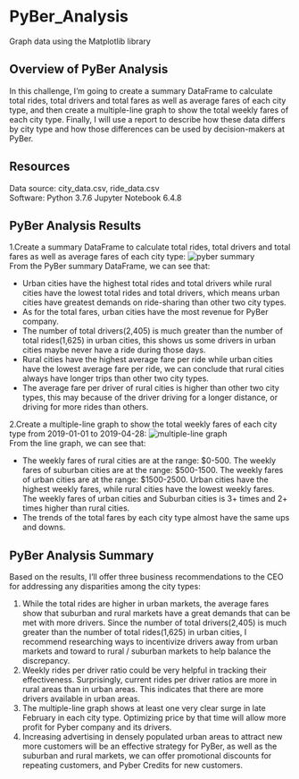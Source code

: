 # PyBer_Analysis
Graph data using the Matplotlib library
## Overview of PyBer Analysis
In this challenge, I’m going to create a summary DataFrame to calculate total rides, total drivers and total fares as well as average fares of each city type, and then create a multiple-line graph to show the total weekly fares of each city type. Finally, I will use a report to describe how these data differs by city type and how those differences can be used by decision-makers at PyBer.
## Resources
Data source: city_data.csv, ride_data.csv<br/>
Software: Python 3.7.6   Jupyter Notebook 6.4.8
## PyBer Analysis Results
1.Create a summary DataFrame to calculate total rides, total drivers and total fares as well as average fares of each city type:
![pyber summary](https://user-images.githubusercontent.com/107179765/178158831-73fd33e9-1492-452e-ac64-7a7b03f5e085.png)<br/>
From the PyBer summary DataFrame, we can see that:
- Urban cities have the highest total rides and total drivers while rural cities have the lowest total rides and total drivers, which means urban cities have greatest demands on ride-sharing than other two city types. 
- As for the total fares, urban cities have the most revenue for PyBer company.
- The number of total drivers(2,405) is much greater than the number of total rides(1,625) in urban cities, this shows us some drivers in urban cities maybe never have a ride during those days.
- Rural cities have the highest average fare per ride while urban cities have the lowest average fare per ride, we can conclude that rural cities always have longer trips than other two city types. 
- The average fare per driver of rural cities is higher than other two city types, this may because of the driver driving for a longer distance, or driving for more rides than others.<br/>

2.Create a multiple-line graph to show the total weekly fares of each city type from 2019-01-01 to 2019-04-28:
![multiple-line graph](https://user-images.githubusercontent.com/107179765/178158842-99c9efd6-a0d2-41c6-8d30-db07bdd8e4f9.png)<br/>
From the line graph, we can see that:
- The weekly fares of rural cities are at the range: $0-500. The weekly fares of suburban cities are at the range: $500-1500. The weekly fares of urban cities are at the range: $1500-2500. Urban cities have the highest weekly fares, while rural cities have the lowest weekly fares. The weekly fares of urban cities and Suburban cities is 3+ times and 2+ times higher than rural cities.
- The trends of the total fares by each city type almost have the same ups and downs.
## PyBer Analysis Summary
Based on the results, I’ll offer three business recommendations to the CEO for addressing any disparities among the city types:
1. While the total rides are higher in urban markets, the average fares show that suburban and rural markets have a great demands that can be met with more drivers. Since the number of total drivers(2,405) is much greater than the number of total rides(1,625) in urban cities, I recommend researching ways to incentivize drivers away from urban markets and toward to rural / suburban markets to help balance the discrepancy. 
2. Weekly rides per driver ratio could be very helpful in tracking their effectiveness. Surprisingly, current rides per driver ratios are more in rural areas than in urban areas. This indicates that there are more drivers available in urban areas.
3. The multiple-line graph shows at least one very clear surge in late February in each city type. Optimizing price by that time will allow more profit for Pyber company and its drivers.
4. Increasing advertising in densely populated urban areas to attract new more customers will be an effective strategy for PyBer, as well as the suburban and rural markets, we can offer promotional discounts for repeating customers, and Pyber Credits for new customers.
